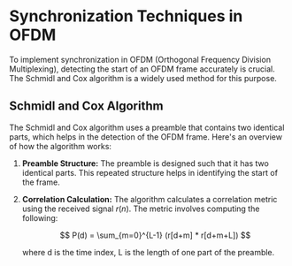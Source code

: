 # Synchronization Techniques in OFDM
To implement synchronization in OFDM (Orthogonal Frequency Division Multiplexing), detecting the start of an OFDM frame accurately is crucial. The Schmidl and Cox algorithm is a widely used method for this purpose.
## Schmidl and Cox Algorithm
The Schmidl and Cox algorithm uses a preamble that contains two identical parts, which helps in the detection of the OFDM frame. Here's an overview of how the algorithm works:
1) **Preamble Structure:** The preamble is designed such that it has two identical parts. This repeated structure helps in identifying the start of the frame.
2) **Correlation Calculation:** The algorithm calculates a correlation metric using the received signal $r(n)$. The metric involves computing the following:

   $$ P(d) = \sum_{m=0}^{L-1} (r[d+m] * r[d+m+L]) $$
   
   where d is the time index, L is the length of one part of the preamble.
